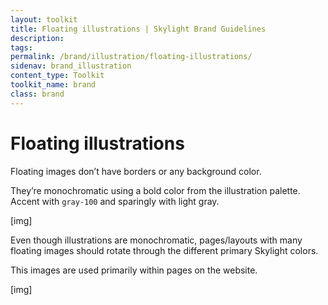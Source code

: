 ```yaml
---
layout: toolkit
title: Floating illustrations | Skylight Brand Guidelines
description:
tags:
permalink: /brand/illustration/floating-illustrations/
sidenav: brand_illustration
content_type: Toolkit
toolkit_name: brand
class: brand
---
```


# Floating illustrations

Floating images don’t have borders or any background color.

They’re monochromatic using a bold color from the illustration palette. Accent with `gray-100` and sparingly with light gray.

[img]

Even though illustrations are monochromatic, pages/layouts with many floating images should rotate through the different primary Skylight colors.

This images are used primarily within pages on the website.

[img]
